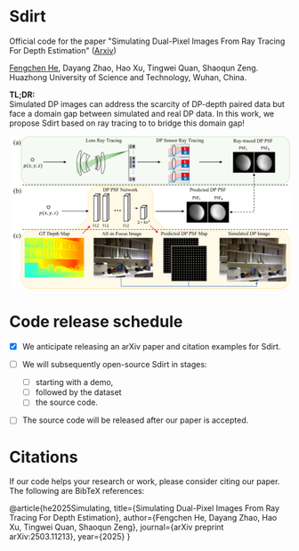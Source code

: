 # Sdirt
Official code for the paper "Simulating Dual-Pixel Images From Ray Tracing For Depth Estimation" ([Arxiv](https://arxiv.org/abs/2503.11213))

[Fengchen He](https://github.com/LinYark), Dayang Zhao, Hao Xu, Tingwei Quan, Shaoqun Zeng. 
Huazhong University of Science and Technology, Wuhan, China.

**TL;DR:**  
Simulated DP images can address the scarcity of DP-depth paired data but face a domain gap between simulated and real DP data. 
In this work, we propose Sdirt based on ray tracing to to bridge this domain gap!

![](images/main.png)

# Code release schedule
- [X] We anticipate releasing an arXiv paper and citation examples for Sdirt.
- [ ] We will subsequently open-source Sdirt in stages: 
    - [ ] starting with a demo, 
    - [ ] followed by the dataset
    - [ ] the source code.
- [ ] The source code will be released after our paper is accepted.



# Citations
If our code helps your research or work, please consider citing our paper. The following are BibTeX references:

@article{he2025Simulating,
  title={Simulating Dual-Pixel Images From Ray Tracing For Depth Estimation},
  author={Fengchen He, Dayang Zhao, Hao Xu, Tingwei Quan, Shaoqun Zeng},
  journal={arXiv preprint arXiv:2503.11213},
  year={2025}
}